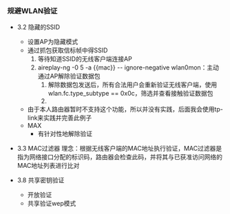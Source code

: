 ### 规避WLAN验证

- 3.2 隐藏的SSID
    - 设置AP为隐藏模式
    - 通过抓包获取信标帧中得SSID
        1. 等待知道SSID的无线客户端连接AP
        2. aireplay-ng -0 5 -a {{mac}} -- ignore-negative wlan0mon：主动通过AP解除验证数据包
            1. 解除数据包发送后，所有合法用户会重新验证无线客户端，使用wlan.fc.type_subtype == 0x0c，筛选并查看接触验证数据包
            2. 
    - 由于本人路由器暂时不支持这个功能，所以并没有实践，后面我会使用tp-link来实践并完善此例子
    - MAX
        - 有针对性地解除验证

- 3.3 MAC过滤器
    理念：根据无线客户端的MAC地址执行验证，MAC过滤器是指为网络接口分配的标识码，路由器会检查此码，并将其与已获准访问网络的MAC地址列表进行比对

- 3.8 共享密钥验证
    - 开放验证
    - 共享验证wep模式
    

    